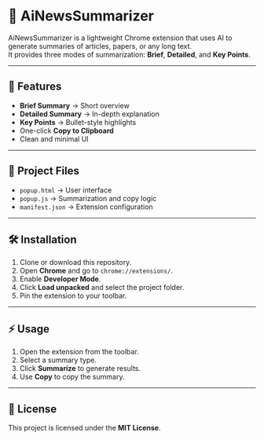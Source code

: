 # 📰 AiNewsSummarizer

AiNewsSummarizer is a lightweight Chrome extension that uses AI to generate summaries of articles, papers, or any long text.  
It provides three modes of summarization: **Brief**, **Detailed**, and **Key Points**.

---

## 🚀 Features
- **Brief Summary** → Short overview  
- **Detailed Summary** → In-depth explanation  
- **Key Points** → Bullet-style highlights  
- One-click **Copy to Clipboard**  
- Clean and minimal UI  

---

## 📂 Project Files
- `popup.html` → User interface  
- `popup.js` → Summarization and copy logic  
- `manifest.json` → Extension configuration  

---

## 🛠️ Installation
1. Clone or download this repository.  
2. Open **Chrome** and go to `chrome://extensions/`.  
3. Enable **Developer Mode**.  
4. Click **Load unpacked** and select the project folder.  
5. Pin the extension to your toolbar.  

---

## ⚡ Usage
1. Open the extension from the toolbar.  
2. Select a summary type.  
3. Click **Summarize** to generate results.  
4. Use **Copy** to copy the summary.  

---

## 📜 License
This project is licensed under the **MIT License**.  
